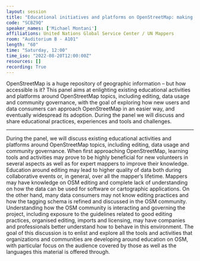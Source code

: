 ```yaml
---
layout: session
title: "Educational initiatives and platforms on OpenStreetMap: making open data more accessible"
code: "SCBZ9Q"
speaker_names: ['Michael Montani']
affiliations: United Nations Global Service Center / UN Mappers
room: "Auditorium B - A101"
length: "60"
time: "Saturday, 12:00"
time_iso: "2022-08-20T12:00:00Z"
resources: []
recording: True
---
```


OpenStreetMap is a huge repository of geographic information – but how accessible is it? This panel aims at enlighting existing educational activities and platforms around OpenStreetMap topics, including editing, data usage and community governance, with the goal of exploring how new users and data consumers can approach OpenStreetMap in an easier way, and eventually widespread its adoption. During the panel we will discuss and share educational practices, experiences and tools and challenges.

<hr>

During the panel, we will discuss existing educational activities and platforms around OpenStreetMap topics, including editing, data usage and community governance. When first approaching OpenStreetMap, learning tools and activities may prove to be highly beneficial for new volunteers in several aspects as well as for expert mappers to improve their knowledge.
 Education around editing may lead to higher quality of data both during collaborative events or, in general, over all the mapper’s lifetime.
Mappers may have knowledge on OSM editing and complete lack of understanding on how the data can be used for software or cartographic applications. On the other hand, many data consumers may not know editing practices and how the tagging schema is refined and discussed in the OSM community. 
Understanding how the OSM community is interacting and governing the project, including exposure to the guidelines related to good editing practices, organised editing, imports and licensing, may have companies and professionals better understand how to behave in this environment.
The goal of this discussion is to enlist and explore all the tools and activities that organizations and communities are developing around education on OSM, with particular focus on the audience covered by those as well as the languages this material is offered through.

